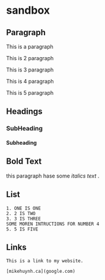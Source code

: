 # sandbox


## Paragraph

This is a paragraph 

This is 2 paragraph 

This is 3 paragraph 

This is 4 paragraph 

This is 5 paragraph 

## Headings

### SubHeading

#### Subheading

## Bold Text

this paragraph hase some *italics text* .

## List
    1. ONE IS ONE
    2. 2 IS TWO
    3. 3 IS THREE
    SOME MOREN INTRUCTIONS FOR NUMBER 4
    5. 5 IS FIVE
## Links
    This is a link to my website.

    [mikehuynh.ca](google.com)